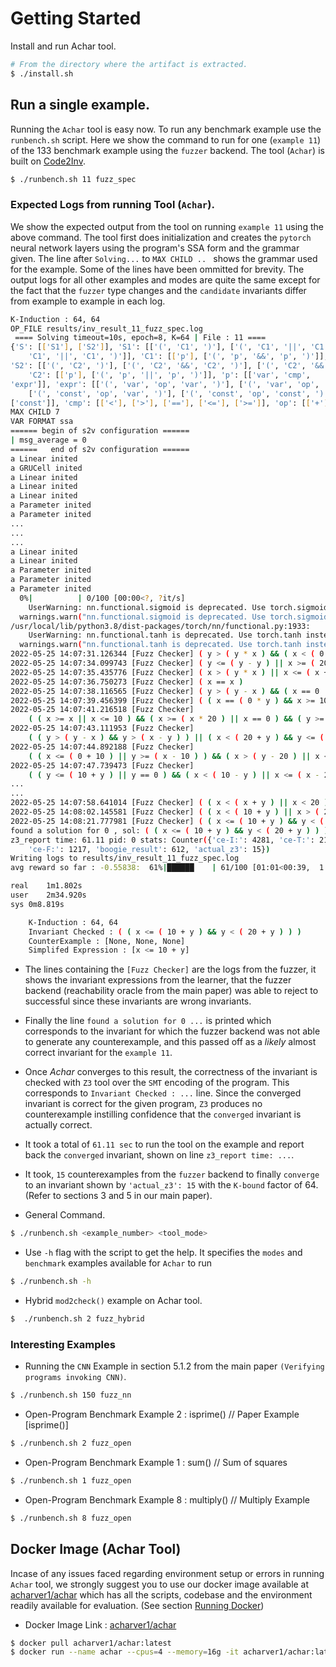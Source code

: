 # Getting Started

Install and run Achar tool.

```bash
# From the directory where the artifact is extracted.
$ ./install.sh
```

## Run a single example.

Running the `Achar` tool is easy now. To run any benchmark example use the `runbench.sh` script. 
Here we show the command to run for one (`example 11`) of the 133 benchmark example using the `fuzzer` backend.
The tool (`Achar`) is built on [Code2Inv](https://github.com/PL-ML/code2inv).

```bash
$ ./runbench.sh 11 fuzz_spec
```

### Expected Logs from running Tool (`Achar`).

We show the expected output from the tool on running `example 11` using the above command. The tool first does initialization and creates 
the `pytorch` neural network layers using the program's SSA form and the grammar given. The line after `Solving...` to `MAX CHILD .. ` shows
the grammar used for the example. Some of the lines have been ommitted for brevity. The output logs for all other examples and modes 
are quite the same except for the fact that the `fuzzer` type changes and the `candidate` invariants differ from example to example in each log.

```bash
K-Induction : 64, 64
OP_FILE results/inv_result_11_fuzz_spec.log
 ==== Solving timeout=10s, epoch=8, K=64 | File : 11 ==== 
{'S': [['S1'], ['S2']], 'S1': [['(', 'C1', ')'], ['(', 'C1', '||', 'C1', ')'], ['(', 'C1', '||', 
	'C1', '||', 'C1', ')']], 'C1': [['p'], ['(', 'p', '&&', 'p', ')']], 
'S2': [['(', 'C2', ')'], ['(', 'C2', '&&', 'C2', ')'], ['(', 'C2', '&&', 'C2', '&&', 'C2',')']], 
	'C2': [['p'], ['(', 'p', '||', 'p', ')']], 'p': [['var', 'cmp', 
'expr']], 'expr': [['(', 'var', 'op', 'var', ')'], ['(', 'var', 'op', 'const', ')'], 
	['(', 'const', 'op', 'var', ')'], ['(', 'const', 'op', 'const', ')'], ['var'], 
['const']], 'cmp': [['<'], ['>'], ['=='], ['<='], ['>=']], 'op': [['+'], ['-'], ['*']]}
MAX CHILD 7
VAR FORMAT ssa
====== begin of s2v configuration ======
| msg_average = 0
======   end of s2v configuration ======
a Linear inited
a GRUCell inited
a Linear inited
a Linear inited
a Linear inited
a Parameter inited
a Parameter inited
...
...
...
a Linear inited
a Linear inited
a Parameter inited
a Parameter inited
a Parameter inited
  0%|          | 0/100 [00:00<?, ?it/s]
  	UserWarning: nn.functional.sigmoid is deprecated. Use torch.sigmoid instead.
  warnings.warn("nn.functional.sigmoid is deprecated. Use torch.sigmoid instead.")
/usr/local/lib/python3.8/dist-packages/torch/nn/functional.py:1933: 
	UserWarning: nn.functional.tanh is deprecated. Use torch.tanh instead.
  warnings.warn("nn.functional.tanh is deprecated. Use torch.tanh instead.")
2022-05-25 14:07:31.126344 [Fuzz Checker] ( y > ( y * x ) && ( x < ( 0 + x ) || y >= (y+10)))
2022-05-25 14:07:34.099743 [Fuzz Checker] ( y <= ( y - y ) || x >= ( 20 * x ) )
2022-05-25 14:07:35.435776 [Fuzz Checker] ( x > ( y * x ) || x <= ( x + y ) )
2022-05-25 14:07:36.750273 [Fuzz Checker] ( x == x )
2022-05-25 14:07:38.116565 [Fuzz Checker] ( y > ( y - x ) && ( x == 0 || x == 10 ) && x>=(20-x))
2022-05-25 14:07:39.456399 [Fuzz Checker] ( ( x == ( 0 * y ) && x >= 10 ) )
2022-05-25 14:07:41.216518 [Fuzz Checker] 
	( ( x >= x || x <= 10 ) && ( x >= ( x * 20 ) || x == 0 ) && ( y >= ( y - 20 ) || x>=(x+y)))
2022-05-25 14:07:43.111953 [Fuzz Checker] 
	( ( y > ( y - x ) && y > ( x - y ) ) || ( x < ( 20 + y ) && y <= ( y - x ) ) )
2022-05-25 14:07:44.892188 [Fuzz Checker] 
	( ( x <= ( 0 + 10 ) || y >= ( x - 10 ) ) && ( x > ( y - 20 ) || x <= 20 ) )
2022-05-25 14:07:47.739473 [Fuzz Checker] 
	( ( y <= ( 10 + y ) || y == 0 ) && ( x < ( 10 - y ) || x <= ( x - 20 ) ) )
...
...
2022-05-25 14:07:58.641014 [Fuzz Checker] ( ( x < ( x + y ) || x < 20 ) )     
2022-05-25 14:08:02.145581 [Fuzz Checker] ( ( x < ( 10 + y ) || x > ( 20 + x ) ) )
2022-05-25 14:08:21.777981 [Fuzz Checker] ( ( x <= ( 10 + y ) && y < ( 20 + y ) ) )
found a solution for 0 , sol: ( ( x <= ( 10 + y ) && y < ( 20 + y ) ) )       
z3_report time: 61.11 pid: 0 stats: Counter({'ce-I:': 4281, 'ce-T:': 2166, 
	'ce-F:': 1217, 'boogie_result': 612, 'actual_z3': 15})
Writing logs to results/inv_result_11_fuzz_spec.log                           
avg reward so far : -0.55838:  61%|██████    | 61/100 [01:01<00:39,  1.00s/it]

real	1m1.802s
user	2m34.920s
sys	0m8.819s

	K-Induction : 64, 64
	Invariant Checked : ( ( x <= ( 10 + y ) && y < ( 20 + y ) ) )
	CounterExample : [None, None, None]
	Simplifed Expression : [x <= 10 + y]
```

- The lines containing the `[Fuzz Checker]` are the logs from the fuzzer, it shows the invariant expressions from the learner, that the 
fuzzer backend (reachability oracle from the main paper) was able to reject to successful since these invariants are wrong invariants.

- Finally the line `found a solution for 0 ...` is printed which corresponds to the invariant for which the fuzzer backend was not able to
generate any counterexample, and this passed off as a *likely* almost correct invariant for the `example 11`. 

- Once *Achar* converges to this result, the correctness of the invariant is checked with `Z3` tool over the `SMT` encoding of the program.
This corresponds to `Invariant Checked : ...` line. Since the converged invariant is correct for the given program, `Z3` produces no 
counterexample instilling confidence that the `converged` invariant is actually correct.

- It took a total of `61.11 sec` to run the tool on the example and report back the `converged` invariant, shown on line `z3_report time: ...`.
 
- It took, `15` counterexamples from the `fuzzer` backend to finally `converge` to an invariant shown by `'actual_z3': 15` with the `K-bound` factor 
of 64. (Refer to sections 3 and 5 in our main paper).

- General Command.

```bash
$ ./runbench.sh <example_number> <tool_mode>
```

- Use `-h` flag with the script to get the help. 
It specifies the `modes` and `benchmark` examples available for `Achar` to run

```bash
$ ./runbench.sh -h
```

- Hybrid `mod2check()` example on Achar tool. 

```bash
$  ./runbench.sh 2 fuzz_hybrid
```

### Interesting Examples

- Running the `CNN` Example in section 5.1.2 from the main paper `(Verifying programs invoking CNN)`. 

```bash
$ ./runbench.sh 150 fuzz_nn
```

- Open-Program Benchmark Example 2 : isprime() // Paper Example [isprime()]

```bash
$ ./runbench.sh 2 fuzz_open
```

- Open-Program Benchmark Example 1 : sum() // Sum of squares

```bash
$ ./runbench.sh 1 fuzz_open
```

- Open-Program Benchmark Example 8 : multiply() // Multiply Example

```bash
$ ./runbench.sh 8 fuzz_open
```


## Docker Image (Achar Tool)

Incase of any issues faced regarding environment setup or errors in running `Achar` tool, we strongly suggest you to use our docker image available at [acharver1/achar](https://hub.docker.com/r/acharver1/achar) which has all the scripts, codebase and the environment readily available for evaluation. (See section [Running Docker](#running-docker))

- Docker Image Link : [acharver1/achar](https://hub.docker.com/r/acharver1/achar)

```bash
$ docker pull acharver1/achar:latest
$ docker run --name achar --cpus=4 --memory=16g -it acharver1/achar:latest
```
